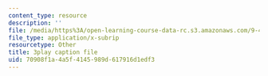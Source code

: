 ```yaml
---
content_type: resource
description: ''
file: /media/https%3A/open-learning-course-data-rc.s3.amazonaws.com/9-40-introduction-to-neural-computation-spring-2018/70908f1a4a5f4145989d617916d1edf3_EpPtCLkCGOk.srt
file_type: application/x-subrip
resourcetype: Other
title: 3play caption file
uid: 70908f1a-4a5f-4145-989d-617916d1edf3
---
```

